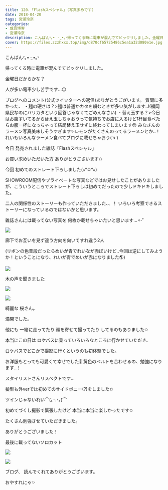 ```yaml
---
title: 120.「Flashスペシャル」(写真多めです)
date: 2018-04-20
tags: 宮瀬玲奈
categories: 
- 成员博客
- 宮瀬玲奈
description: こんばんᐡ｡• ·̫ •｡ᐡ帰ってくる時に電車が混んでてビックリしました。金曜日だからかな？人が多い電車少し苦手です...😔ブログへのコメント(公式ツイッターへの返信)あ...
cover: https://files.zzzhxxx.top/img/d870cf65725486c5ea1a32d080e1e.jpg 
---
```




こんばんᐡ｡• ·̫ •｡ᐡ




帰ってくる時に電車が混んでてビックリしました。

金曜日だからかな？


人が多い電車少し苦手です...😔








ブログへのコメント(公式ツイッターへの返信)ありがとうございます。
質問に多かった、
・麺の硬さは？>麺は普通かカタを頼むときが多い気がします..!(福岡県民なのにバリカタという回答じゃなくてごめんなさい)
・替え玉する？>今日はお腹すいてるから替え玉しちゃおうって気持ちでお店に入るけど1杯目食べたらお腹一杯になっちゃって結局替え玉せずに終わってしまいます😔
みなさんのラーメン写真美味しそうすぎます✨レモンがたくさんのってるラーメンとか..！れいもいろんなラーメン食べてブログに載せちゃおう(*´ч`*)








今日
発売されました雑誌「Flashスペシャル」

お買い求めいただいた方
ありがとうございます✩




今回
初めてのストレート下ろしました(๑°ㅁ°๑)




SHOWROOM配信やプライベートな写真などではお見せしたことがありましたが、こういうところでストレート下ろしは初めてだったので少しドキドキしました。







二人の関係性のストーリーも作っていただきました、、！
いろいろ考察できるストーリーになっているのではないかと思います。








雑誌さんには載ってない写真を
何枚か載せちゃいたいと思います…✧‧˚







![](https://files.zzzhxxx.top/img/d870cf65725486c5ea1a32d080e1e.jpg)



廊下でお互いを見ず違う方向を向いてすれ違う2人

(リボンの色普段だったらめいが青でれいなが赤ぽいけど..今回は逆にしてみようか！ということになり、れいが青でめいが赤になりました🌎)






![](https://files.zzzhxxx.top/img/d870cf65725486c5ea1a32d080e1e-01.jpg)



木の声を聞きました





![](https://files.zzzhxxx.top/img/d870cf65725486c5ea1a32d080e1e-02.jpg)








![](https://files.zzzhxxx.top/img/d870cf65725486c5ea1a32d080e1e-03.jpg)




綺麗な
桜さん。

満開でした。






他にも
一緒に走ってたり
顔を寄せて撮ってたり
してるのもありました✩








本当にこの日は
ロケバスに乗っていろいろなところに行かせていただき、

ロケバスでどこかで撮影に行くというのも初体験でした。




お洋服もとっても可愛くて幸せでした💓
黄色のベルトを合わせるの、勉強になります..！

スタイリストさんリスペクトです...





髪型も外verでは初めてのサイドポニー(?)をしました✩

ツインじゃないれい⌒(｡･.･｡)⌒






初めてづくし撮影で緊張したけど
本当に本当に楽しかったです✩

たくさん勉強させていただきました。



ありがとうございました！











最後に載ってないソロカット




![](https://files.zzzhxxx.top/img/d870cf65725486c5ea1a32d080e1e-04.jpg)







![](https://files.zzzhxxx.top/img/d870cf65725486c5ea1a32d080e1e-05.jpg)






ブログ、
読んでくれてありがとうございます。


おやすれにゃ✨


